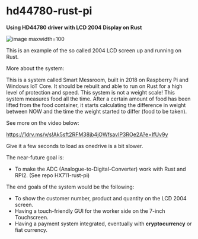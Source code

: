 # hd44780-rust-pi
**Using HD44780 driver with LCD 2004 Display on Rust**

![image maxwidth=100](https://user-images.githubusercontent.com/31759155/160154699-5bd80501-88ac-4057-af76-0607203fd3a4.png)

This is an example of the so called 2004 LCD screen up and running on Rust.

More about the system:

This is a system called Smart Messroom, built in 2018 on Raspberry Pi and Windows IoT Core. It should be rebuilt and able to run on Rust for a high level of protection and speed.
This system is not a weight scale! This system measures food all the time. After a certain amount of food has been lifted from the food container, it starts calculating the difference in weight between NOW and the time the weight started to differ (food to be taken).

See more on the video below:

https://1drv.ms/v/s!Ak5sft2RFM38jb4jOWfsavIP3ROe2A?e=IfUv9y

Give it a few seconds to load as onedrive is a bit slower.

The near-future goal is:
- To make the ADC (Analogue-to-Digital-Converter) work with Rust and RPI2. (See repo HX711-rust-pi)

The end goals of the system would be the following:
- To show the customer number, product and quantity on the LCD 2004 screen.
- Having a touch-friendly GUI for the worker side on the 7-inch Touchscreen.
- Having a payment system integrated, eventually with **cryptocurrency** or fiat currency.
